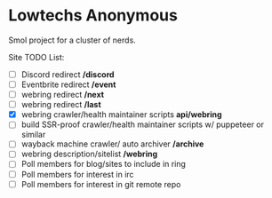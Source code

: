 # Lowtechs Anonymous

Smol project for a cluster of nerds.

Site TODO List:
- [ ] Discord redirect **/discord**
- [ ] Eventbrite redirect **/event**
- [ ] webring redirect **/next**
- [ ] webring redirect **/last**
- [x] webring crawler/health maintainer scripts **api/webring**
- [ ] build SSR-proof crawler/health maintainer scripts w/ puppeteer or similar
- [ ] wayback machine crawler/ auto archiver **/archive**
- [ ] webring description/sitelist **/webring**
- [ ] Poll members for blog/sites to include in ring
- [ ] Poll members for interest in irc
- [ ] Poll members for interest in git remote repo
